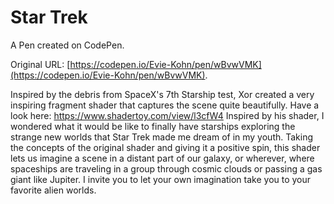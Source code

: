 # Star Trek

A Pen created on CodePen.

Original URL: [https://codepen.io/Evie-Kohn/pen/wBvwVMK](https://codepen.io/Evie-Kohn/pen/wBvwVMK).

Inspired by the debris from SpaceX's 7th Starship test, Xor created a very inspiring fragment shader that captures the scene quite beautifully. Have a look here: 
https://www.shadertoy.com/view/l3cfW4
Inspired by his shader, I wondered what it would be like to finally have starships exploring the strange new worlds that Star Trek made me dream of in my youth. Taking the concepts of the original shader and giving it a positive spin, this shader lets us imagine a scene in a distant part of our galaxy, or wherever, where spaceships are traveling in a group through cosmic clouds or passing a gas giant like Jupiter. I invite you to let your own imagination take you to your favorite alien worlds.
